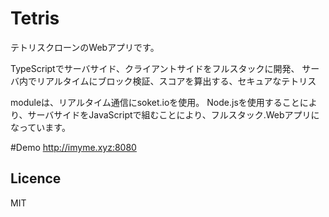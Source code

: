 Tetris
====
テトリスクローンのWebアプリです。

TypeScriptでサーバサイド、クライアントサイドをフルスタックに開発、
サーバ内でリアルタイムにブロック検証、スコアを算出する、セキュアなテトリス

moduleは、リアルタイム通信にsoket.ioを使用。
        Node.jsを使用することにより、サーバサイドをJavaScriptで組むことにより、フルスタック.Webアプリになっています。

#Demo
http://imyme.xyz:8080

## Licence
MIT
